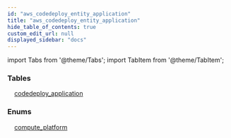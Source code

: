```yaml
---
id: "aws_codedeploy_entity_application"
title: "aws_codedeploy_entity_application"
hide_table_of_contents: true
custom_edit_url: null
displayed_sidebar: "docs"
---
```


import Tabs from '@theme/Tabs';
import TabItem from '@theme/TabItem';

<Tabs>
  <TabItem value="Components" label="Components" default>

### Tables

    [codedeploy_application](../../aws/tables/aws_codedeploy_entity_application.CodedeployApplication)

### Enums
    [compute_platform](../../aws/enums/aws_codedeploy_entity_application.ComputePlatform)

</TabItem>
  <TabItem value="Code examples" label="Code examples">

</TabItem>
</Tabs>
